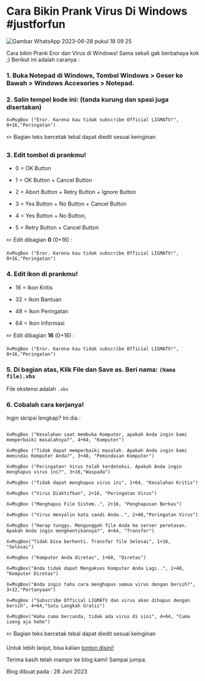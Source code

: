 # Cara Bikin Prank Virus Di Windows #justforfun

![Gambar WhatsApp 2023-06-28 pukul 18 09 25](https://github.com/LIGMATV/LIGMATV/assets/143163098/a7d0e248-be40-45e2-bcea-ee5d94c7ff38)



Cara bikin Prank Eror dan Virus di Windows! Sama sekali gak berbahaya kok ;) Berikut ini adalah caranya :



### 1. Buka Notepad di Windows, Tombol Windows > Geser ke Bawah > Windows Accesories > Notepad.



### 2. Salin tempel kode ini: (tanda kurung dan spasi juga disertakan)

`X=MsgBox ("Eror. Karena kau tidak subscribe Official LIGMATV!", 0+16,"Peringatan")`



✏️ Bagian teks bercetak tebal dapat diedit sesuai keinginan



### 3. Edit tombol di prankmu!

* 0 = OK Button

* 1 = OK Button + Cancel Button 

* 2 = Abort Button + Retry Button + Ignore Button

* 3 = Yes Button + No Button + Cancel Button

* 4 = Yes Button + No Button, 

* 5 = Retry Button + Cancel Button

✏️ Edit dibagian **0** (0+16) : 

`X=MsgBox ("Eror. Karena kau tidak subscribe Official LIGMATV!", 0+16,"Peringatan")`



### 4. Edit ikon di prankmu!

* 16 = Ikon Kritis

* 32 = Ikon Bantuan 

* 48 = Ikon Peringatan 

* 64 = Ikon Informasi

✏️ Edit dibagian **16** (0+16) : 

`X=MsgBox ("Eror. Karena kau tidak subscribe Official LIGMATV!", 0+16,"Peringatan")`



### 5. Di bagian atas, Klik File dan Save as. Beri nama: `(Nama file).vbs`

   File ekstensi adalah `.vbs`



### 6. Cobalah cara kerjanya!





Ingin skripsi lengkap? Ini dia :

```

X=MsgBox ("Kesalahan saat membuka Komputer, apakah Anda ingin kami memperbaiki masalahnya?", 4+64, "Komputer")

X=MsgBox ("Tidak dapat memperbaiki masalah. Apakah Anda ingin kami memindai Komputer Anda?", 3+48, "Pemindaian Komputer")

X=MsgBox ("Peringatan! Virus telah terdeteksi. Apakah Anda ingin menghapus virus ini?", 3+16,"Waspada") 

X=MsgBox ("Tidak dapat menghapus virus ini", 1+64, "Kesalahan Kritis") 

X=MsgBox ("Virus Diaktifkan", 2+16, "Peringatan Virus") 

X=MsgBox ("Menghapus File Sistem..", 2+16, "Penghapusan Berkas") 

X=MsgBox ("Virus menyalin kata sandi Anda..", 2+48,"Peringatan Virus")

X=MsgBox ("Harap tunggu. Mengunggah file Anda ke server peretasan. Apakah Anda ingin menghentikannya?", 4+64, "Transfer")

X=MsgBox("Tidak bisa berhenti. Transfer file Selesai", 1+16, "Selesai")   

X=MsgBox ("Komputer Anda diretas", 1+68, "Diretas") 

X=MsgBox("Anda tidak dapat Mengakses Komputer Anda Lagi..", 1+48, "Komputer Diretas") 

X=MsgBox("Anda ingin tahu cara menghapus semua virus dengan bersih?", 3+32,"Pertanyaan") 

X=MsgBox ("Subscribe Official LIGMATV dan virus akan dihapus dengan bersih", 4+64,"Satu Langkah Gratis")

X=MsgBox("Haha cuma bercanda, tidak ada virus di sini", 4+64, "Cuma iseng aja hehe")

```


✏️ Bagian teks bercetak tebal dapat diedit sesuai keinginan



Untuk lebih lanjut, bisa kalian [tonton disini!](https://youtu.be/ZdV6wKo5o1A)



Terima kasih telah mampir ke blog kami! Sampai jumpa.

Blog dibuat pada : 28 Juni 2023
